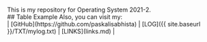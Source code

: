 ---
---

<br>
This is my repository for Operating System 2021-2.

<br>
## Table Example
Also, you can visit my:
<br>
| [GitHub](https://github.com/paskalisabhista) | [LOG]({{ site.baseurl }}/TXT/mylog.txt) | [LINKS](links.md) |
<br>
